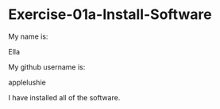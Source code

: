 # Exercise-01a-Install-Software
My name is:

Ella

My github username is:

applelushie

I have installed all of the software.
